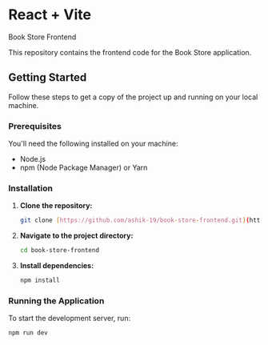 # React + Vite

Book Store Frontend

This repository contains the frontend code for the Book Store application.

## Getting Started

Follow these steps to get a copy of the project up and running on your local machine.

### Prerequisites

You'll need the following installed on your machine:
- Node.js
- npm (Node Package Manager) or Yarn

### Installation

1.  **Clone the repository:**
    ```bash
    git clone [https://github.com/ashik-19/book-store-frontend.git](https://github.com/ashik-19/book-store-frontend.git)
    ```
2.  **Navigate to the project directory:**
    ```bash
    cd book-store-frontend
    ```
3.  **Install dependencies:**
    ```bash
    npm install
    ```

### Running the Application

To start the development server, run:
```bash
npm run dev
